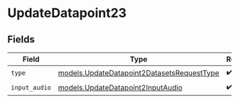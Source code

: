 # UpdateDatapoint23


## Fields

| Field                                                                                          | Type                                                                                           | Required                                                                                       | Description                                                                                    |
| ---------------------------------------------------------------------------------------------- | ---------------------------------------------------------------------------------------------- | ---------------------------------------------------------------------------------------------- | ---------------------------------------------------------------------------------------------- |
| `type`                                                                                         | [models.UpdateDatapoint2DatasetsRequestType](../models/updatedatapoint2datasetsrequesttype.md) | :heavy_check_mark:                                                                             | N/A                                                                                            |
| `input_audio`                                                                                  | [models.UpdateDatapoint2InputAudio](../models/updatedatapoint2inputaudio.md)                   | :heavy_check_mark:                                                                             | N/A                                                                                            |